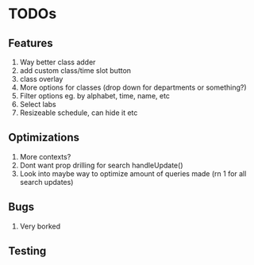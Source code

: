 # TODOs
## Features
1. Way better class adder
2. add custom class/time slot button
3. class overlay
4. More options for classes (drop down for departments or something?)
5. Filter options eg. by alphabet, time, name, etc 
6. Select labs
7. Resizeable schedule, can hide it etc
## Optimizations
1. More contexts? 
2. Dont want prop drilling for search handleUpdate()
3. Look into maybe way to optimize amount of queries made (rn 1 for all search updates)

## Bugs
1. Very borked

## Testing